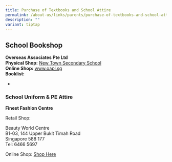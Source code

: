 ```yaml
---
title: Purchase of Textbooks and School Attire
permalink: /about-us/links/parents/purchase-of-textbooks-and-school-attire/
description: ""
variant: tiptap
---
```

<h2>School Bookshop</h2>
<p><strong>Overseas Associates Pte Ltd</strong>
<br><strong>Physical Shop:</strong>  <a href="https://www.newtownsec.moe.edu.sg/about-us/contact-us/" rel="noopener nofollow" target="_blank">New Town Secondary School</a>
<br><strong>Online Shop:</strong>  <a href="http://www.oapl.sg/" rel="noopener noreferrer nofollow" target="_blank">www.oapl.sg</a>
<br><strong>Booklist:</strong>
</p>
<ul data-tight="true" class="tight">
<li>
<p></p>
</li>
</ul>
<h3>School Uniform &amp; PE Attire</h3>
<p><strong>Finest Fashion Centre</strong>
</p>
<p>Retail Shop:</p>
<p>Beauty World Centre
<br>B1-03, 144 Upper Bukit Timah Road
<br>Singapore 588 177
<br>Tel: 6466 5697</p>
<p>Online Shop: <a href="https://finestuniform.com/collections/new-town-secondary-school" rel="noopener noreferrer nofollow" target="_blank">Shop Here</a>
</p>